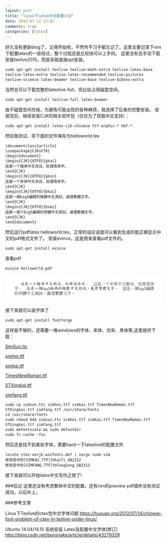 ```yaml
---
layout: post
title: "linux下latex中文配置小记"
date: 2016-07-12 13:02
comments: true
categories: [latex]
---
```


好久没有更新blog了，又得开始啦，不然传不习乎都忘记了。这里主要记录下vim下配置latex的一些经过，整个过程还是比较快可以上手的。
这里没有去手动下载安装texlive2015，而是采取直接apt安装。
<!-- more -->
```
sudo apt-get install texlive texlive-math-extra texlive-latex-base texlive-latex-extra texlive-latex-recommended texlive-pictures texlive-science latex-beamer texlive-base texlive-bibtex-extra
```
当然也可以下载完整的latexlive-full，但比较占用磁盘空间。
```
sudo apt-get install texlive-full latex-beamer
```
由于磁盘空间充裕，为避免可能出现的各种麻烦，我选择了后者的完整安装。
安装完后，继续安装CJK的相关软件包（仅仅为了获取中文支持）：
```
sudo apt-get install latex-cjk-chinese ttf-arphic-* hbf-*
```
然后做测试，将下面的文件保存为helloworld.tex
```
\documentclass{article}
\usepackage{CJKutf8}
\begin{document}  
\begin{CJK}{UTF8}{gkai}
这是一个楷体中文测试，处理简体字。
\end{CJK}
\begin{CJK}{UTF8}{gbsn}
这是一个宋体中文测试，处理简体字。
\end{CJK}
\begin{CJK}{UTF8}{bkai}
這是一個big5編碼的楷體中文測試，處理繁體文字。  
\end{CJK}
\begin{CJK}{UTF8}{bsmi}
這是一個个big5編碼的明體中文測試，處理繁體文字。  
\end{CJK}  
\end{document}  
```
然后运行pdflatex helloworld.tex，正常的话应该就可以看到生成的能正确显示中文的pdf格式文件了。
安装evince，这是用来查看pdf文件的。
```
sudo apt-get install evince
```
查看pdf
```
evince helloworld.pdf
```
![Alt text](/images/evoup/evince_pdf_latex.png)

接下来就可以装字体了
```
sudo apt-get install fontforge
```
这样是不够的，还需要一堆windows的字体，宋体、仿宋、黑体等,这里提供下载：

<a target=_BLANK href="https://drive.google.com/open?id=0B_yrhfwhC4h2LUlYcDZkVWswQzQ">SimSun.ttc</a> 

<a target=_BLANK href="https://drive.google.com/open?id=0B_yrhfwhC4h2MXRZdDBZc3V4c1Eudo">simhei.ttf</a>

<a target=_BLANK href="https://drive.google.com/open?id=0B_yrhfwhC4h2anEwakdfdnBCQzg">simkai.ttf</a>
 
<a target=_BLANK href="https://drive.google.com/open?id=0B_yrhfwhC4h2eW9lczVrQ18zUUU">TimesNewRoman.ttf</a>
 
<a target=_BLANK href="https://drive.google.com/open?id=0B_yrhfwhC4h2UGVneTVFWkJ5dkE">STXingkai.ttf</a>

<a target=_BLANK href="https://drive.google.com/open?id=0B_yrhfwhC4h2LUlYcDZkVWswQzQ">simfang.ttf</a>
```
sudo cp simsun.ttc simhei.ttf simkai.ttf TimesNewRoman.ttf STXingkai.ttf simfang.ttf /usr/share/fonts
cd /usr/share/fonts
sudo chmod 644 simsun.ttc simhei.ttf simkai.ttf TimesNewRoman.ttf STXingkai.ttf simfang.ttf
sudo mkfontscale && sudo mkfontdir
sudo fc-cache -fsv
```
然后还是找不到某些字体，需要hack一下latexlive的配置文件
```
locate ctex-xecjk-winfonts.def | xargs sudo vim
修改其中的[SIMKAI.TTF]为KaiTi_GB2312
修改其中的[SIMFANG.TTF]为FangSong_GB2312
```
接下来就可以开始latex中文写作之旅了!

###后记
这里还没有考虑繁体中文的配置，还有vim的preview pdf插件没有测试成功，以后补上。


###参考文章

Linux下Texlive的ctex包中文字体问题
https://huxuan.org/2012/07/14/chinese-font-problem-of-ctex-in-texlive-under-linux/

Ubuntu 14.04/14.10 系统安装 Latex及配置中文字体[修订]
http://blog.csdn.net/bensnake/article/details/43279329
